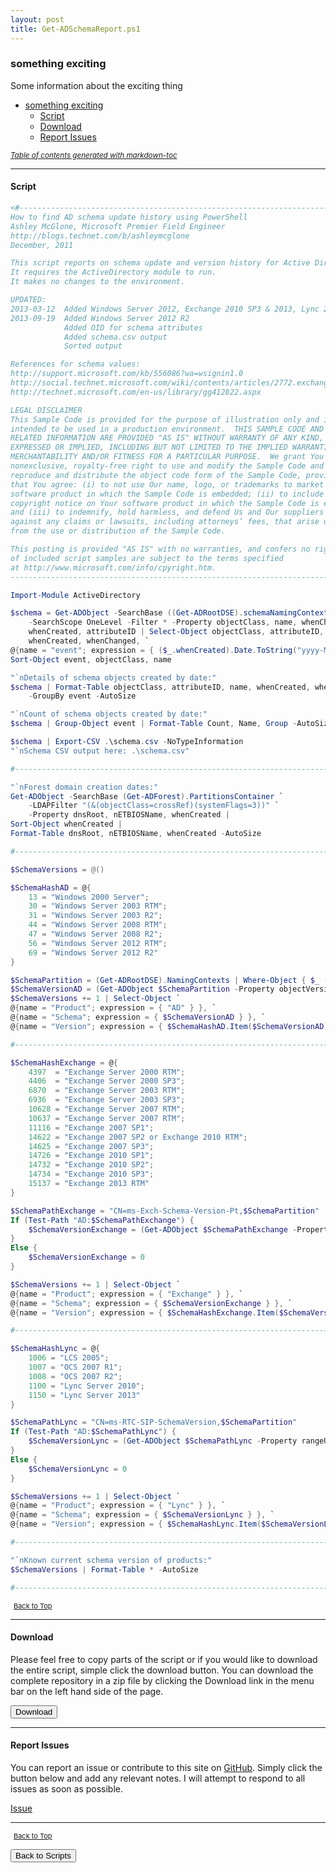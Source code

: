 ```yaml
---
layout: post
title: Get-ADSchemaReport.ps1
---
```


### something exciting

Some information about the exciting thing

- [something exciting](#something-exciting)
  - [Script](#script)
  - [Download](#download)
  - [Report Issues](#report-issues)

<small><i><a href='http://ecotrust-canada.github.io/markdown-toc/'>Table of contents generated with markdown-toc</a></i></small>

---

#### Script

```powershell
<#-----------------------------------------------------------------------------
How to find AD schema update history using PowerShell
Ashley McGlone, Microsoft Premier Field Engineer
http://blogs.technet.com/b/ashleymcglone
December, 2011

This script reports on schema update and version history for Active Directory.
It requires the ActiveDirectory module to run.
It makes no changes to the environment.

UPDATED:
2013-03-12  Added Windows Server 2012, Exchange 2010 SP3 & 2013, Lync 2013
2013-09-19  Added Windows Server 2012 R2
            Added OID for schema attributes
            Added schema.csv output
            Sorted output

References for schema values:
http://support.microsoft.com/kb/556086?wa=wsignin1.0
http://social.technet.microsoft.com/wiki/contents/articles/2772.exchange-schema-versions-common-questions-answers.aspx
http://technet.microsoft.com/en-us/library/gg412822.aspx

LEGAL DISCLAIMER
This Sample Code is provided for the purpose of illustration only and is not
intended to be used in a production environment.  THIS SAMPLE CODE AND ANY
RELATED INFORMATION ARE PROVIDED "AS IS" WITHOUT WARRANTY OF ANY KIND, EITHER
EXPRESSED OR IMPLIED, INCLUDING BUT NOT LIMITED TO THE IMPLIED WARRANTIES OF
MERCHANTABILITY AND/OR FITNESS FOR A PARTICULAR PURPOSE.  We grant You a
nonexclusive, royalty-free right to use and modify the Sample Code and to
reproduce and distribute the object code form of the Sample Code, provided
that You agree: (i) to not use Our name, logo, or trademarks to market Your
software product in which the Sample Code is embedded; (ii) to include a valid
copyright notice on Your software product in which the Sample Code is embedded;
and (iii) to indemnify, hold harmless, and defend Us and Our suppliers from and
against any claims or lawsuits, including attorneys’ fees, that arise or result
from the use or distribution of the Sample Code.

This posting is provided "AS IS" with no warranties, and confers no rights. Use
of included script samples are subject to the terms specified
at http://www.microsoft.com/info/cpyright.htm.
-----------------------------------------------------------------------------#>

Import-Module ActiveDirectory

$schema = Get-ADObject -SearchBase ((Get-ADRootDSE).schemaNamingContext) `
    -SearchScope OneLevel -Filter * -Property objectClass, name, whenChanged, `
    whenCreated, attributeID | Select-Object objectClass, attributeID, name, `
    whenCreated, whenChanged, `
@{name = "event"; expression = { ($_.whenCreated).Date.ToString("yyyy-MM-dd") } } |
Sort-Object event, objectClass, name

"`nDetails of schema objects created by date:"
$schema | Format-Table objectClass, attributeID, name, whenCreated, whenChanged `
    -GroupBy event -AutoSize

"`nCount of schema objects created by date:"
$schema | Group-Object event | Format-Table Count, Name, Group -AutoSize

$schema | Export-CSV .\schema.csv -NoTypeInformation
"`nSchema CSV output here: .\schema.csv"

#------------------------------------------------------------------------------

"`nForest domain creation dates:"
Get-ADObject -SearchBase (Get-ADForest).PartitionsContainer `
    -LDAPFilter "(&(objectClass=crossRef)(systemFlags=3))" `
    -Property dnsRoot, nETBIOSName, whenCreated |
Sort-Object whenCreated |
Format-Table dnsRoot, nETBIOSName, whenCreated -AutoSize

#------------------------------------------------------------------------------

$SchemaVersions = @()

$SchemaHashAD = @{
    13 = "Windows 2000 Server";
    30 = "Windows Server 2003 RTM";
    31 = "Windows Server 2003 R2";
    44 = "Windows Server 2008 RTM";
    47 = "Windows Server 2008 R2";
    56 = "Windows Server 2012 RTM";
    69 = "Windows Server 2012 R2"
}

$SchemaPartition = (Get-ADRootDSE).NamingContexts | Where-Object { $_ -like "*Schema*" }
$SchemaVersionAD = (Get-ADObject $SchemaPartition -Property objectVersion).objectVersion
$SchemaVersions += 1 | Select-Object `
@{name = "Product"; expression = { "AD" } }, `
@{name = "Schema"; expression = { $SchemaVersionAD } }, `
@{name = "Version"; expression = { $SchemaHashAD.Item($SchemaVersionAD) } }

#------------------------------------------------------------------------------

$SchemaHashExchange = @{
    4397  = "Exchange Server 2000 RTM";
    4406  = "Exchange Server 2000 SP3";
    6870  = "Exchange Server 2003 RTM";
    6936  = "Exchange Server 2003 SP3";
    10628 = "Exchange Server 2007 RTM";
    10637 = "Exchange Server 2007 RTM";
    11116 = "Exchange 2007 SP1";
    14622 = "Exchange 2007 SP2 or Exchange 2010 RTM";
    14625 = "Exchange 2007 SP3";
    14726 = "Exchange 2010 SP1";
    14732 = "Exchange 2010 SP2";
    14734 = "Exchange 2010 SP3";
    15137 = "Exchange 2013 RTM"
}

$SchemaPathExchange = "CN=ms-Exch-Schema-Version-Pt,$SchemaPartition"
If (Test-Path "AD:$SchemaPathExchange") {
    $SchemaVersionExchange = (Get-ADObject $SchemaPathExchange -Property rangeUpper).rangeUpper
}
Else {
    $SchemaVersionExchange = 0
}

$SchemaVersions += 1 | Select-Object `
@{name = "Product"; expression = { "Exchange" } }, `
@{name = "Schema"; expression = { $SchemaVersionExchange } }, `
@{name = "Version"; expression = { $SchemaHashExchange.Item($SchemaVersionExchange) } }

#------------------------------------------------------------------------------

$SchemaHashLync = @{
    1006 = "LCS 2005";
    1007 = "OCS 2007 R1";
    1008 = "OCS 2007 R2";
    1100 = "Lync Server 2010";
    1150 = "Lync Server 2013"
}

$SchemaPathLync = "CN=ms-RTC-SIP-SchemaVersion,$SchemaPartition"
If (Test-Path "AD:$SchemaPathLync") {
    $SchemaVersionLync = (Get-ADObject $SchemaPathLync -Property rangeUpper).rangeUpper
}
Else {
    $SchemaVersionLync = 0
}

$SchemaVersions += 1 | Select-Object `
@{name = "Product"; expression = { "Lync" } }, `
@{name = "Schema"; expression = { $SchemaVersionLync } }, `
@{name = "Version"; expression = { $SchemaHashLync.Item($SchemaVersionLync) } }

#------------------------------------------------------------------------------

"`nKnown current schema version of products:"
$SchemaVersions | Format-Table * -AutoSize

#---------------------------------------------------------------------------sdg
```

<span style="font-size:11px;"><a href="#"><i class="fas fa-caret-up" aria-hidden="true" style="color: white; margin-right:5px;"></i>Back to Top</a></span>

---

#### Download

Please feel free to copy parts of the script or if you would like to download the entire script, simple click the download button. You can download the complete repository in a zip file by clicking the Download link in the menu bar on the left hand side of the page.

<button class="btn" type="submit" onclick="window.open('/PowerShell/scripts/activeDirectory/Get-ADSchemaReport.ps1')">
    <i class="fa fa-cloud-download-alt">
    </i>
        Download
</button>

---

#### Report Issues

You can report an issue or contribute to this site on <a href="https://github.com/BanterBoy/scripts-blog/issues">GitHub</a>. Simply click the button below and add any relevant notes. I will attempt to respond to all issues as soon as possible.

<!-- Place this tag where you want the button to render. -->

<a class="github-button" href="https://github.com/BanterBoy/scripts-blog/issues/new?title=Get-ADSchemaReport.ps1&body=There is a problem with this function. Please find details below." data-show-count="true" aria-label="Issue BanterBoy/scripts-blog on GitHub">Issue</a>

---

<span style="font-size:11px;"><a href="#"><i class="fas fa-caret-up" aria-hidden="true" style="color: white; margin-right:5px;"></i>Back to Top</a></span>

<a href="/menu/_pages/scripts.html">
    <button class="btn">
        <i class='fas fa-reply'>
        </i>
            Back to Scripts
    </button>
</a>

[1]: http://ecotrust-canada.github.io/markdown-toc
[2]: https://github.com/googlearchive/code-prettify
